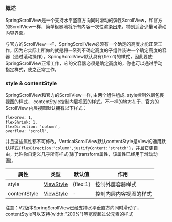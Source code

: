 ### 概述

SpringScrollView是一个支持水平竖直方向同时滑动的弹性ScrollView，和官方的ScrollView一样，简单粗暴地将所有内容一次性渲染出来，特别适合少量可滑动内容界面。

与官方的ScrollView一样，SpringScrollView必须有一个确定的高度才能正常工作，因为它实际上所做的就是将一系列不确定高度的子组件装进一个确定高度的容器（通过滚动操作）。SpringScrollView默认具有{flex:1}的样式，因此要使SpringScrollView正常工作，它的父容器必须是确定高度的，你也可以通过手动指定样式，使之正常工作。

### style & contentStyle

SpringScrollView和官方的ScrollView一样, 由两个组件组成. style控制外层包裹视图的样式， contentStyle控制内层视图的样式。不一样的地方在于，官方的ScrollView 内层视图默认拥有以下样式：

```$js
flexGrow: 1,
flexShrink: 1,
flexDirection: 'column',
overflow: 'scroll',
```

并且这些属性都不可修改，VerticalScrollView默认contentStyle是View的通用默认样式`{flexDirection:"column",justifyContent:"stretch"}`，并且它更自由，允许你自定义几乎所有样式(除了transform属性，该属性已经用于滑动动画)。

属性  |  类型  |  默认值  |  作用  
---- | ------ | --------- | --------
style | [ViewStyle](http://facebook.github.io/react-native/docs/view-style-props) | {flex:1} | 控制外层容器样式
contentStyle | [ViewStyle](http://facebook.github.io/react-native/docs/view-style-props) | - | 控制内层内容视图的样式

注意：V2版本SpringScrollView已经支持水平垂直方向同时滑动了，contentStyle可以支持{width:"200%"}等宽度超过父元素的样式
